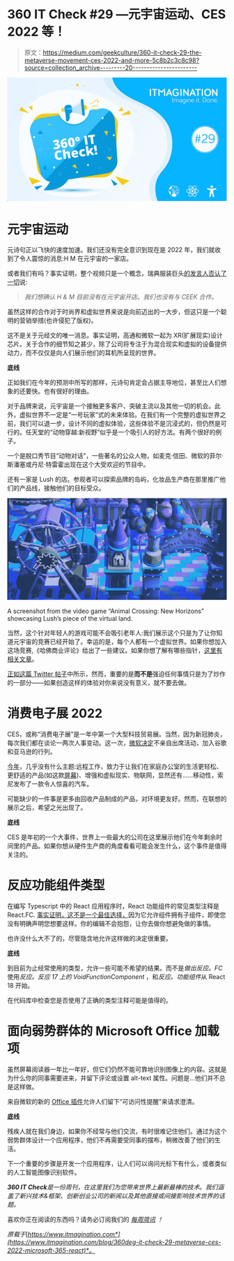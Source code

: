 # 360 IT Check #29 —元宇宙运动、CES 2022 等！

> 原文：<https://medium.com/geekculture/360-it-check-29-the-metaverse-movement-ces-2022-and-more-5c8b2c3c8c98?source=collection_archive---------20----------------------->

![](img/6f9f771bdb5c9aae1af8f329b6659aa4.png)

# 元宇宙运动

元诗句正以飞快的速度加速。我们还没有完全意识到现在是 2022 年，我们就收到了令人震惊的消息:H M 在元宇宙的一家店。

或者我们有吗？事实证明，整个视频只是一个概念，瑞典服装巨头[的发言人否认了一切](https://www.forbes.com/sites/markfaithfull/2022/01/06/ceek-and-you-wont-find-hm-denies-metaverse-rumors/?sh=1ee90fd3244c)说:

> *我们想确认 H & M 目前没有在元宇宙开店。我们也没有与 CEEK 合作。*

虽然这样的合作对于时尚界和虚拟世界来说是向前迈出的一大步，但这只是一个聪明的营销举措(也许侵犯了版权)。

这不是关于元经文的唯一消息。事实证明，高通和微软一起为 XR(扩展现实)设计芯片。关于合作的细节知之甚少，除了公司将专注于为混合现实和虚拟的设备提供动力，而不仅仅是向人们展示他们的耳机所呈现的世界。

**底线**

正如我们在今年的预测中所写的那样，元诗句肯定会占据主导地位，甚至比人们想象的还要快。也有很好的理由。

对于品牌来说，元宇宙是一个接触更多客户、突破主流以及其他一切的机会。此外，虚拟世界不一定是“一号玩家”式的未来体验。在我们有一个完整的虚拟世界之前，我们可以退一步，设计不同的虚拟体验，这些体验不是沉浸式的，但仍然是可行的。任天堂的“动物穿越:新视野”似乎是一个吸引人的好方法。有两个很好的例子。

一个是脱口秀节目“动物对话”，一些著名的公众人物，如麦克·信田、微软的菲尔·斯潘塞或丹尼·特雷霍出现在这个大受欢迎的节目中。

还有一家是 Lush 的店。参观者可以探索品牌的岛屿，化妆品生产商在那里推广他们的产品线，接触他们的目标受众。

![](img/72477402eff5c8dc7b8a426eea82ae2e.png)

A screenshot from the video game “Animal Crossing: New Horizons” showcasing Lush’s piece of the virtual land.

当然，这个针对年轻人的游戏可能不会吸引老年人:我们展示这个只是为了让你知道元宇宙的竞赛已经开始了。幸运的是，每个人都有一个虚拟世界。如果你想加入这场竞赛,《哈佛商业评论》给出了一些建议。如果你想了解有哪些指针，[这里有相关文章](https://hbr.org/2022/01/how-brands-can-enter-the-metaverse)。

[正如这篇 Twitter 帖子](https://twitter.com/NimaZeighami/status/1478816178470473730)中所示，然而，重要的是**而不是**强迫任何事情只是为了炒作的一部分——如果创造这样的体验对你来说没有意义，就不要去做。

# 消费电子展 2022

CES，或称“消费电子展”是一年中第一个大型科技贸易展。当然，因为新冠肺炎，每次我们都在谈论一两次人事变动。这一次，[微软决定](https://www.reuters.com/technology/microsoft-will-not-participate-physically-ces-the-verge-2021-12-24/)不亲自出席活动，加入谷歌和亚马逊的行列。

[今年](https://www.wired.com/story/ces-2022-liveblog/)，几乎没有什么主题:远程工作，致力于让我们在家庭办公室的生活更轻松、更舒适的产品(如这款[屏幕](https://www.wired.com/story/ces-2022-liveblog/#:~:text=Dell%E2%80%99s%20UltraSharp%20Monitor%20Will%20Help%20Make%20Video%20Calls%20Less%20Horrible))、增强和虚拟现实、物联网，显然还有……移动性，索尼发布了一款令人惊喜的汽车。

可能缺少的一件事是更多由回收产品制成的产品，对环境更友好。然而，在联想的展示之后，希望之光出现了。

**底线**

CES 是年初的一个大事件，世界上一些最大的公司在这里展示他们在今年剩余时间里的产品。如果你想从硬件生产商的角度看看可能会发生什么，这个事件是值得关注的。

# 反应功能组件类型

在编写 Typescript 中的 React 应用程序时，React 功能组件的常见类型注释是 React.FC. [事实证明，这不是一个最佳选择，](https://spin.atomicobject.com/2022/01/04/think-twice-react-fc/)因为它允许组件拥有子组件，即使您没有明确声明您想要这样。你的编辑不会抱怨，让你去做你想避免做的事情。

也许没什么大不了的，尽管隐含地允许这样做的决定很重要。

**底线**

到目前为止经常使用的类型，允许一些可能不希望的结果。而不是*做出反应。FC* 使用*反应。反应 17 上的 VoidFunctionComponent* ，和*反应。功能组件*从 React 18 开始。

在代码库中检查您是否使用了正确的类型注释可能是值得的。

# 面向弱势群体的 Microsoft Office 加载项

虽然屏幕阅读器一年比一年好，但它们仍然不能可靠地识别图像上的内容。这就是为什么你的同事需要进来，并留下评论或设置 alt-text 属性。问题是…他们并不总是这样做。

来自微软的新的 [Office 插件](https://appsource.microsoft.com/en-us/product/office/WA200003509?tab=Overview)允许人们留下“可访问性提醒”来请求澄清。

**底线**

残疾人就在我们身边，如果你不经常与他们交流，有时很难记住他们。通过为这个弱势群体设计一个应用程序，他们不再需要受同事的摆布，稍微改善了他们的生活。

下一个重要的步骤是开发一个应用程序，让人们可以询问光标下有什么，或者类似的人工智能图像识别软件。

***360 IT Check****是一份周刊，在这里我们为您带来世界上最新最棒的技术。我们涵盖了新兴技术&框架、创新创业公司的新闻以及其他直接或间接影响技术世界的话题。*

喜欢你正在阅读的东西吗？请务必订阅我们的 [*每周简讯*](https://www.itmagination.com/newsletters/360-it-check) *！*

*原载于*[*https://www.itmagination.com*](https://www.itmagination.com/blog/360deg-it-check-29-metaverse-ces-2022-microsoft-365-react)*。*